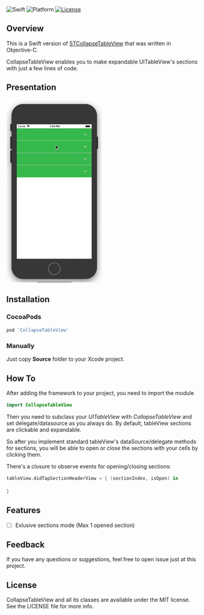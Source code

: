 ![Swift](https://img.shields.io/badge/Swift-5.0-orange.svg)
![Platform](https://img.shields.io/badge/platform-iOS-lightgrey.svg)
[![License](https://img.shields.io/badge/license-mit-blue.svg)](https://doge.mit-license.org)

## Overview
This is a Swift version of [STCollapseTableView](https://github.com/iSofTom/STCollapseTableView) that was written in Objective-C. 

CollapseTableView enables you to make expandable UITableView's sections with just a few lines of code.

## Presentation
<p align="left">
<img src="https://github.com/Kharauzov/CollapseTableView/blob/master/CollapseTableView.gif" width="250px" height="480px"/>
</p>

## Installation

### CocoaPods

```ruby
pod 'CollapseTableView'
```

### Manually

Just copy **Source** folder to your Xcode project.

## How To

After adding the framework to your project, you need to import the module
```swift
import CollapseTableView
```

Then you need to subclass your *UITableView* with *CollapseTableView* and set delegate/datasource as you always do. 
By default, tableView sections are clickable and expandable. 

So after you implement standard tableView's dataSource/delegate methods for sections, you will be able to open or close the sections with your cells by clicking them.

There's a closure to observe events for opening/closing sections:
```swift
tableView.didTapSectionHeaderView = { (sectionIndex, isOpen) in
  
}
```

## Features
- [ ] Exlusive sections mode (Max 1 opened section)

## Feedback
If you have any questions or suggestions, feel free to open issue just at this project.

## License
CollapseTableView and all its classes are available under the MIT license. See the LICENSE file for more info.
